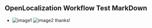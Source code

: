 ## OpenLocalization Workflow Test MarkDown
* ![image1](.\0b5edb3d-2687-4eb9-a820-8fce6f1d99ba.png)   ![image2](.\a781d73c-00a2-41cb-ba26-6a77f3264c67.png) 
thanks!